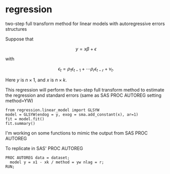 # regression
two-step full transform method for linear models with autoregressive errors structures

Suppose that

$$y = x\beta + \epsilon$$

with

$$\epsilon_t = \rho_1 \epsilon_{t-1} + \cdots \rho_r \epsilon_{t-r} + \nu_t.$$

Here $y$ is $n \times 1$, and $x$ is $n \times k$.  

This regression will perform the two-step full transform method to estimate the regression
and standard errors (same as SAS PROC AUTOREG setting method=YW)

~~~
from regression.linear_model import GLSYW
model = GLSYW(endog = y, exog = sma.add_constant(x), ar=1)
fit = model.fit()
fit.summary()
~~~

I'm working on some functions to mimic the output from SAS PROC AUTOREG

To replicate in SAS' PROC AUTOREG

~~~
PROC AUTOREG data = dataset;
  model y = x1 - xk / method = yw nlag = r;
RUN;
~~~
